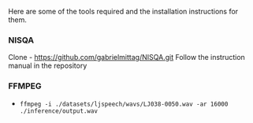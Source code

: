 Here are some of the tools required and the installation instructions for them.

### NISQA
Clone - https://github.com/gabrielmittag/NISQA.git
Follow the instruction manual in the repository

### FFMPEG
- `ffmpeg -i ./datasets/ljspeech/wavs/LJ038-0050.wav -ar 16000 ./inference/output.wav`